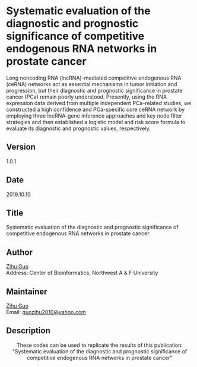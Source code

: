 # Systematic evaluation of the diagnostic and prognostic significance of competitive endogenous RNA networks in prostate cancer
Long noncoding RNA (lncRNA)-mediated competitive endogenous RNA (ceRNA) networks act as essential mechanisms in tumor initiation and progression, but their diagnostic and prognostic significance in prostate cancer (PCa) remain poorly understood. Presently, using the RNA expression data derived from multiple independent PCa-related studies, we constructed a high confidence and PCa-specific core ceRNA network by employing three lncRNA-gene inference approaches and key node filter strategies and then established a logistic model and risk score formula to evaluate its diagnostic and prognostic values, respectively. 

## Version
1.0.1

## Date 
2019.10.10

## Title
Systematic evaluation of the diagnostic and prognostic significance of competitive endogenous RNA networks in prostate cancer

## Author
[Zihu Guo](https://orcid.org/0000-0003-3975-3141) <br>
Address: Center of Bioinformatics, Northwest A & F University

## Maintainer
[Zihu Guo](https://orcid.org/0000-0003-3975-3141) <br>
Email: <guozihu2010@yahoo.com>

## Description
<center> These codes can be used to replicate the results of this publication: "Systematic evaluation of the diagnostic and prognostic significance of competitive endogenous RNA networks in prostate cancer"
